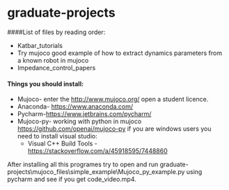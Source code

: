 # graduate-projects

####List of files by reading order:

* Katbar_tutorials
* Try mujoco good example of how to extract dynamics parameters from a known robot in mujoco
* Impedance_control_papers


#### Things you should install:

* Mujoco- enter the http://www.mujoco.org/ open a student licence.
* Anaconda- https://www.anaconda.com/
* Pycharm-https://www.jetbrains.com/pycharm/ 
* Mujoco-py- working with python in mujoco https://github.com/openai/mujoco-py if you are windows users you need to install visual studio:
	* Visual C++ Build Tools - https://stackoverflow.com/a/45918595/7448860


After installing all this programes try to open and run graduate-projects\mujoco_files\simple_example\Mujoco_py_example.py 
using pycharm and see if you get code_video.mp4.

